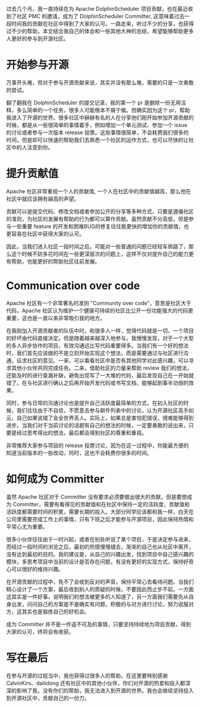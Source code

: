 过去几个月，我一直持续在为 Apache DolphinScheduler 项目贡献，也在最近收到了社区 PMC 的邀请，成为了 DolphinScheduler Committer, 这意味着过去一段时间我的贡献在社区中得到了大家的认可。一路走来，听过不少的分享，也获得过不少的帮助，本文结合我自己的体会和一些其他大神的总结，希望能够帮助更多人更好的参与到开源社区。

# 开始参与开源

万事开头难，但对于参与开源贡献来说，其实并没有那么难，需要的只是一次勇敢的尝试。

翻了翻我在 DolphinScheduler 的提交记录，我的第一个 pr 是删除一份无用注释，多么简单的一个任务，很多人可能根本不屑于做。但确实因为这个 pr，帮助我进入了开源的世界。很多社区中赫赫有名的人在分享他们刚开始参加开源贡献的时候，都是从一些很简单的事情着手，例如增加一个单元测试、参加一个 issue 的讨论或者参与一次版本 release 投票。这些事情很简单，不会耗费我们很多的时间，但是却可以快速的帮助我们去熟悉一个社区的运作方式，也可以尽快的让社区中的人注意到你。

# 提升贡献值

Apache 社区非常重视一个人的贡献值, 一个人在社区中的贡献值越高，那么他在社区中就应该拥有越高的声望。

贡献可以是提交代码、修改文档或者参加公开的分享等多种方式，只要是遵循社区的准则，为社区的发展有帮助的行为都可以算作贡献。虽然贡献不分高低，但是参与一些重要 feature 的开发和困难BUG的修复往往能更快的增加你的贡献值，也更容易在社区中获得大家的认可。

因此，当我们进入社区一段时间之后，可能对一些普通的问题已经轻车熟路了，那么这个时候不妨多花时间在一些更深层次的问题上，这样不仅对提升自己的能力更有帮助，也能更好的帮助社区往前发展。

# Communication over code

Apache 社区有一个非常著名的准则 "Community over code"，意思是社区大于代码，Apache 社区认为维护一个健康可持续的社区比公开一份功能强大的代码更重要，这也是一直以来非常吸引我的地方。

在我刚加入开源贡献者的队伍中时，和很多人一样，觉得代码就是一切，一个项目的好坏由代码直接决定。但是随着越来越深入地参与，我慢慢发现，对于一个大型的多人异步协作的项目，有效沟通远比写代码重要得多。当我们有一个好的想法时，我们首先应该做的不是立刻开始实现这个想法，而是需要通过与社区进行沟通，征求社区的意见。一来，可以看看社区中是否有其他同学对此感兴趣，可以寻求其他小伙伴共同完成任务。二来，借助社区的力量来帮助 review 我们的想法，还能及时的进行查漏补缺，避免出现写了一大堆的代码，最后发现自己在一开始就错了。在与社区进行确认之后再开始开发代码或书写文档，能够起到事半功倍的效果。

同时，参与日常的沟通讨论也是提升自己活跃度最简单的方式，在初入社区的时候，我们往往由于不自信，不愿意去参与邮件列表中的讨论，认为开源社区高手如云，自己如果说错了会全世界丢人。实际上，如果总是害怕犯错误，很难能够得到进步。当我们对于当前讨论的话题有自己的想法的时候，一定要勇敢的说出来，只要是经过思考得出的想法，最后都会得到社区的尊重和重视。

非常推荐大家参与项目的 release 投票讨论，因为在这一过程中，你能最方便的知道当前版本的一些改动，同时，这也不会耗费你很多的时间。

# 如何成为 Committer

虽然 Apache 社区对于 Committer 没有要求必须要做出很大的贡献，但是要想成为 Committer，需要有看得见的贡献值和在社区中保持一定的活跃度，贡献值和活跃度都需要时间的积累，需要长期的投入。大部分同学应该都和我一样，白天在公司里需要完成工作上的事情，只有下班之后才能参与开源项目，因此保持热情和平常心尤为重要。

很多小伙伴往往由于一时兴起，或者在别处听说了某个项目，于是决定参与进来，而经过一段时间的浏览之后，最初的热情慢慢褪去，渐渐的自己也从社区中离开，没有达到最初的目的。我的建议是，从自己的兴趣出发，找到项目中自己感兴趣的模块，多思考项目中当前的设计是否存在问题，有没有更好的实现方式，保持好奇心可以很好的维持兴趣。

在开源贡献的过程中，免不了会收到反对的声音，保持平常心去看待问题。当我们精心设计了一个方案，最后收到别人的质疑的时候，不要因此而止步不前。一方面这其实是一件好事，说明我们的想法被更多的人知道了，另一方面我们需要先从自身出发，问问自己的方案是不是确实有问题，积极的与对方进行讨论，努力说服对方，这其实也是锻炼自己的好机会。

成为 Committer 并不是一件遥不可及的事情，只要坚持持续地为项目贡献，得到大家的认可，终将会有收获。

# 写在最后

在参与开源的过程当中，我也获得过很多人的帮助，在这里要特别感谢 CalvinKirs、dailidong 还有社区中的其他小伙伴，你们对开源的热爱和投入都深深的影响了我，没有你们的帮助，我无法进入到开源的世界。我也会继续坚持投入到开源社区中，贡献自己的一份力。











